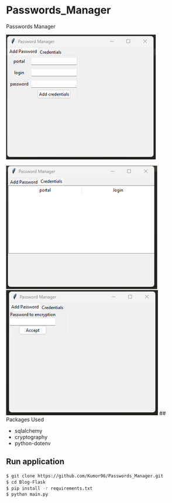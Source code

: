 # Passwords_Manager


Passwords Manager
<p><img src="Screenshots/add_credential.png"/></p>
<img src="Screenshots/load_credential.png"/>
<img src="Screenshots/password.png"/>
## Packages Used


* sqlalchemy
* cryptography
* python-dotenv


## Run application

```bash
$ git clone https://github.com/Kumor96/Passwords_Manager.git
$ cd Blog-Flask
$ pip install -r requirements.txt
$ python main.py
```
